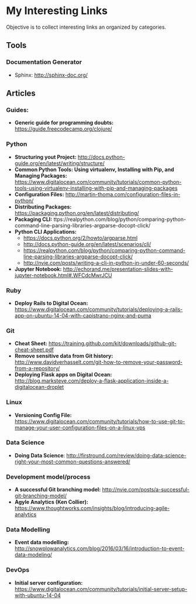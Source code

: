 # My Interesting Links

Objective is to collect interesting links an organized by categories.

## Tools
### Documentation Generator
* Sphinx: http://sphinx-doc.org/

## Articles

### Guides:
* **Generic guide for programming doubts:** https://guide.freecodecamp.org/clojure/

### Python
* **Structuring yout Project:** http://docs.python-guide.org/en/latest/writing/structure/
* **Common Python Tools: Using virtualenv, Installing with Pip, and Managing Packages:** https://www.digitalocean.com/community/tutorials/common-python-tools-using-virtualenv-installing-with-pip-and-managing-packages
* **Configuration Files:** http://martin-thoma.com/configuration-files-in-python/
* **Distributing Packages:** https://packaging.python.org/en/latest/distributing/
* **Packaging CLI:** ttps://realpython.com/blog/python/comparing-python-command-line-parsing-libraries-argparse-docopt-click/
* **Python CLI Applications:** 
	* https://docs.python.org/2/howto/argparse.html
	* http://docs.python-guide.org/en/latest/scenarios/cli/
	* https://realpython.com/blog/python/comparing-python-command-line-parsing-libraries-argparse-docopt-click/
	* http://nvie.com/posts/writing-a-cli-in-python-in-under-60-seconds/
* **Jupyter Notebook:** http://echorand.me/presentation-slides-with-jupyter-notebook.html#.WFCdcMwrJCU

### Ruby

* **Deploy Rails to Digital Ocean:** https://www.digitalocean.com/community/tutorials/deploying-a-rails-app-on-ubuntu-14-04-with-capistrano-nginx-and-puma

### Git
* **Cheat Sheet:** https://training.github.com/kit/downloads/github-git-cheat-sheet.pdf
* **Remove sensitive data from Git history:** http://www.davidverhasselt.com/git-how-to-remove-your-password-from-a-repository/
* **Deploying Flask apps on Digital Ocean:** http://blog.marksteve.com/deploy-a-flask-application-inside-a-digitalocean-droplet

### Linux
* **Versioning Config File:** https://www.digitalocean.com/community/tutorials/how-to-use-git-to-manage-your-user-configuration-files-on-a-linux-vps

### Data Science
* **Doing Data Science**: http://firstround.com/review/doing-data-science-right-your-most-common-questions-answered/

### Development model/process

* **A successful Git branching model:** http://nvie.com/posts/a-successful-git-branching-model/
* **Agyle Analytics (Ken Collier):** https://www.thoughtworks.com/insights/blog/introducing-agile-analytics

### Data Modelling

* **Event data modelling:** http://snowplowanalytics.com/blog/2016/03/16/introduction-to-event-data-modeling/

### DevOps

* **Initial server configuration:** https://www.digitalocean.com/community/tutorials/initial-server-setup-with-ubuntu-14-04
